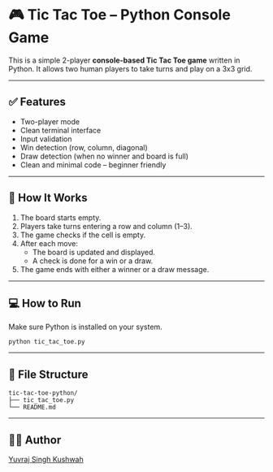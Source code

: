 # 🎮 Tic Tac Toe – Python Console Game

This is a simple 2-player **console-based Tic Tac Toe game** written in Python. It allows two human players to take turns and play on a 3x3 grid.

---

## ✅ Features

- Two-player mode
- Clean terminal interface
- Input validation
- Win detection (row, column, diagonal)
- Draw detection (when no winner and board is full)
- Clean and minimal code – beginner friendly

---

## 🧠 How It Works

1. The board starts empty.
2. Players take turns entering a row and column (1–3).
3. The game checks if the cell is empty.
4. After each move:
   - The board is updated and displayed.
   - A check is done for a win or a draw.
5. The game ends with either a winner or a draw message.

---

## 💻 How to Run

Make sure Python is installed on your system.

```
python tic_tac_toe.py
```

---

## 📁 File Structure

```
tic-tac-toe-python/
├── tic_tac_toe.py
└── README.md
```

---

## 👨‍💻 Author

[Yuvraj Singh Kushwah](https://www.linkedin.com/in/yuvraj-singh-013771228/)

